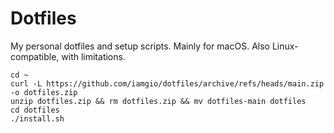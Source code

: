 # Dotfiles

My personal dotfiles and setup scripts. Mainly for macOS. Also Linux-compatible, with limitations.

```shell
cd ~
curl -L https://github.com/iamgio/dotfiles/archive/refs/heads/main.zip -o dotfiles.zip
unzip dotfiles.zip && rm dotfiles.zip && mv dotfiles-main dotfiles
cd dotfiles
./install.sh
```
